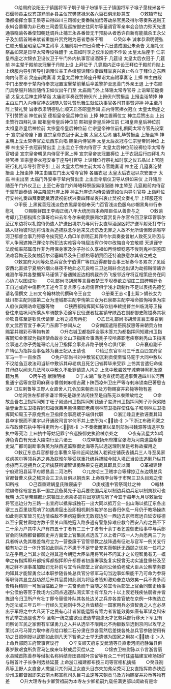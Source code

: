 <!-- { "loadSidebar": true } -->
　　○给周府汝阳王子镇国将军子垌子壕子坋镇平王子镇国将军子堠子垦禄米各千石偃师县主仪宾郑昪阌乡县主仪宾樊盛禄米各六百石俱米钞兼支
　　○敕镇守松潘都指挥佥事王杲等曰得四川三司御史奏番贼加悟等劫杀官民及得尔等奏系逃贼王永紏合番寨为非已敕三司委官及巡按御史往同尔等量调官军亲率会合协力殄灭先遣通事晓谕各番使知朝廷调兵止捕王永各番皆无干预胁从者悉许自新有能擒杀王永父子及加悟首贼来献者重加升赏党贼为恶者悉杀不宥
　　○癸卯奉  诚孝恭肃明德弘仁顺天启圣昭皇后神主祔享  太庙前期十四日斋戒十六日遣成国公朱勇告  太庙礼仪祭品如常是日早太常寺设牲醴于  太庙如时享之仪乐设而不作设  太皇太后座于  仁宗皇帝座之次锦衣卫设仪卫于午门外内执事官设酒馔于  几筵设  太皇太后衣冠于  几筵前  神主辇于殿前衣冠轝于丹陛上设  上拜位于  几筵殿内正中设王拜位于殿前丹陛上  上缞服内导引官导引诣拜位亲王各缞服诣拜位奏四拜举哀兴哀止各立于拜位之东西向内侍官诣  灵座前跪奏请  太皇太后神主降座升辇诣太庙祔享奏讫  上捧  神主由殿中门出安奉于辇内侍奉衣冠置宝轝辇前轝后伞盖擎护至思善门外亲王退  上于右顺门具祭服升辂后随侍卫如仪出午门至  太庙南门外上降辂太常寺官导  上诣辇前跪奏请  太皇太后神主降辇诣  太庙祔享奏讫赞俯伏兴  上俯伏兴赞搢圭  上搢圭诣辇捧  神主由左门入内侍官捧衣冠随入赞礼赞乐舞生就位执事官各司其事赞迎神  神主至丹陛上赞礼赞  诚孝恭肃明德弘仁顺天启圣昭皇后谒  庙内侍官捧衣冠立  太皇太后座之下引赞赞诣  神位前至  德祖皇帝皇后神位前  上捧  神主置褥位立  神主后赞出圭  上出圭赞行四拜礼诣  懿祖皇帝皇后神位前  熙祖皇帝皇后神位前  仁祖皇帝皇后神位前  太祖皇帝皇后神位前  太宗皇帝皇后神位前  仁宗皇帝神位前礼俱同太常寺官先设案于  宣宗皇帝座下置  宣宗皇帝衣冠于案上俟  太皇太后谒  庙礼毕赞搢圭  上搢圭捧  神主朝上立太常寺官立坛西东向唱  赐坐内侍官捧  太皇太后衣冠与仁宗皇帝同神位  上捧  神主安于衣冠前赞出圭  上出圭立于傍内侍官于  太皇太后神位前设褥位毕太常寺官唱请  宣宗皇帝朝见内侍官于案上捧  宣宗皇帝衣冠置褥位  上于衣冠后行四拜礼内侍官捧  宣宗皇帝衣冠安奉于座导引官导  上诣拜位行祭礼如时享之仪五品以上官随班行礼礼毕导引官导引  上诣  太皇太后神主前太常寺官跪奏请  神主还  几筵奏讫赞搢圭  上搢圭捧  神主由庙左门出太常寺官捧  各庙衣冠  太皇太后衣冠以次安置于  太庙  神主出至  太庙门外安奉于辇内赞出圭  上出圭伞扇仪卫导从俱如来仪  上升辂后随至午门外仪卫止  上至仁寿宫门外降辂释祭服易缞服随  神主辇至  几筵殿前内侍官于辇前跪奏请  神主降辇升座上捧  神主升座讫内侍设酒馔如仪内导引官导  上诣拜位行安神礼奏四拜奏跪奠酒读祝俯伏兴奏四拜举哀兴哀止焚祝文奏礼毕  上释服还宫
　　○甲辰  上黑翼善冠浅淡色衣黑犀带御奉天门百官浅淡色服乌纱帽黑角带行奉慰礼
　　○赐朝鲜国王李祹正统八年大统历百本命陪臣任从善赍与之
　　○敕谕考郎兀卫都指挥佥事哥哈曰去年冬尔来朝贡朕赐尔宴赏复升尔官令回卫掌印管事尔至辽东边将以礼馆待仍遣人护送出境尔乃与同行女直纵酒逞凶将护送军射死打夺行路人财物彼时边将请发兵追捕朕念尔远来又虑伤及无罪之人故不允所请但敕谕呕罕河卫都督佥事乃胯等令挨究犯人角□羊京明正其罪今尔具奏委曾射人致死又称因与军人争闹遮掩己罪论尔所犯法实难容今特屈法宥尔俾尔改悔自今宜敬顺  天道谨守法度统率部属毋作非为用保身家及尔子孙长久享福如再恃顽稔恶不悛则鬼神昭鉴国法难容悔无及矣兹因尔弟塞斡尼及头目额格等朝贡回还特谕朕意尔其省之戒之
　　○敕宣府大同等处总兵官永宁伯谭广等曰近得都督佥事王祯奏今冬累次了见延安西北直抵宁夏境外烟火昼夜不绝此必兀良哈三卫达贼紏合远出谋为劫掠贼情谲诈难测尔等其各整搠军马谨慎了备遇贼近边相机截杀仍飞报邻近守将互相策应务在同心协力以图成功
　　○礼部尚书胡濙等言曩者楚王季堄奏欲立昭庄二园碑朝廷令王自述或府中儒臣代王述今王复言臣与本府儒官俱学浅才疏制作不足以表扬先德乞请名儒撰文  上曰文令翰林院代撰碑令王自立
　　○册秦王志＜土絜＞嫡长女为延川郡主配刘振第二女为澄城郡主配李恂第三女为石泉郡主配李裕命振恂裕俱为宗人府仪宾赐诰命冠服等物
　　○狭西都指挥同知陈钦初奉敕提督兰州临洮等卫操备往来临巩间所乘从车骑数多沿途军民役送者扰甚镇守陕西右副都御史陈镒奏其状命钦自陈至是钦具伏请罪  上宥之戒毋再犯
　　○乙巳礼部尚书胡濙言襄王奉召到京文武百官宜于奉天门东廊下参谒从之
　　○安南国遣陪臣阮叔惠等来朝贡方物赐宴并赐彩币等物有差
　　○升右城卫都指挥佥事木答兀为都指挥同知建州卫指挥同知金家奴为指挥使命故亦文山卫指挥佥事满秃子咬哈袭职老疾察剌秃山卫指挥佥事速若你子秃能哥哈儿分卫指挥佥事弗非路子脱令哈俱代职
　　○升襄府副千户靖弘为指挥佥事弘姊为襄王妃从王请也
　　○给辽东官军马三千五百匹宣府官军马一千一百余匹
　　○免户部尚书刘中敷官初瓦剌贡使至留马驼于大同中敷以不议给刍豆收法司当斩中敷诉其母老病且死乞归省葬毕来受罪  上怜其言遣归命俟其母终以闻未几法司以中敷久不赴罪请遣人拘之  上念中敷尝效守城劳特宥死发原籍为民
　　○丙午造  献陵明楼
　　○丁未湖广散毛宣抚司遣通事黄通四川长河西鱼通宁远等宣慰司麻赛寺番僧剌麻擢吉藏卜陕西凉州卫庄严等寺剌麻锁南巴著思吉坚礻□左剌鲁等卫野人女直舍人兀令加来朝贡马及方物赐宴并彩毙等物有差
　　○给闲住左都督李谦半俸先是谦坐法闲住至是自陈无以餋赡故给之
　　○命故金吾右卫指挥同知丁旺子刚通州卫指挥同知钱通子玺济州卫指挥同知子孙保弟陆拾壹金吾左卫指挥同知福保弟黑黑俱袭职老疾羽林前卫指挥使任弘子和羽林左卫指挥同知周玉子原虎贲左卫指挥佥事高斌子端俱代职
　　○浙江嵊县吏欲诬奏其知县单宇既而不果宇以开通政司言宇何不并上吏所为＜锍-釒＞下浙江布政司究之左布政使石执中等得吏所为＜锍-釒＞不奏缴而第以呈刑部尚书魏源等请逮宇及执中等究治  上曰执中等姑记罪宇令巡按御史执验械京处之
　　○夜有流星大如鸡弹色青白有光出大陵南行至六诸王
　　○戊申擢扬州府推官张海为河南道监察御史湖广都司副断事黄英为陕西道监察御史海等先以选送理刑至是考称故擢用之
　　○敕辽东总兵官都督佥事曹义等曰近闻达贼入老鸦庄铺获去铺兵三人寻至吴家坟虏掠尔等领兵追之弗及朕惟尔等受朕重托统兵捕贼今贼入境正当设法追剿乃纵其虏掠而去徒拥兵众无所擒获所谓智谋勇略果安在哉其即具实以闻
　　○革福建建宁府建阳县延平府顺昌县二河泊所
　　○兀良哈三卫贼孛台等肆掠辽东边境总兵官都督曹义获之械京会三卫头目俱以朝贡来  上命戮孛台等于市聚三卫头目观之使知所戒
　　○己酉重建娲皇氏陵寝庙宇
　　○庚戌遣中官祭司灶之神
　　○翰林院编修徐珵言五事一国之武备莫先于治兵要使国兵足以制边兵边兵足以制夷狄可也我朝  太宗皇帝建都北京镇压北虏乘冬遣将出塞烧荒哨了今宜于每年九月尽敕坐营将官巡边分为三路一出宣府以抵赤城独石一出大同以抵万全一出山海以抵辽东各出塞三五百里烧荒哨了如遇虏寇出没即相机剿杀每岁冬出春归休息一月仍于教场操练如此则京军皆习见边情临敌不惧虏寇慑伏无敢窥边矣一西边去京师窎远自延安绥德以至宁夏甘肃地方数千里关山隔绝寇入路多遇有警急猝难应救今西安八府之民不下二十余万户其中大户有四五十丁者有二三十丁者有十余丁者乞差御史给事中与兵部官会同陕西都督都御史并方面堂上官集民点选五丁以上者户取一人为兵愿两三丁为兵者听从免其粮差每府立为一营委廉干官管领教之战阵遇有征进与官军一例关支行粮有功之日一体升赏如此则兵力不患于不足守备充实而朝廷无西顾之忧矣一任将之法在乎用之当其才御之得其道今朝廷大臣举用将官并不问其才之长短智勇有无一概举之有指挥即升都指挥都指挥即升都督者初虽署事旋复实授曾无功实遽登重任及至用之鲜不误事虽加黜罚无补前亏宜令兵部堂上官会同公侯伯老成大臣从公察举务要灼知其才能智勇佥以本职参随各处总兵官分领军马勾当边事如果能干乃可命为参将等职待其显立战功然后升其官爵如此则为将臣者皆知激劝奋立功效矣一兵不贵多而贵精兵精则一可当百临敌之际一夫奋勇而千百随之矣宜令兵部堂上官会同御史给事中公侯伯等官于教场内公同点选逐队阅实军士有年及六十以上衰老残疾怯弱者并皆拣退令归卫所户有壮丁即令替役补队其各处边关之兵亦各差官依在京例一体拣选立为定法或三年五年一行经久无毙则中外之兵皆精矣一国家用兵必资智勇之人岂必尽出于军将之中大凡天下之民有心计者皆能运智有膂力者皆能效勇如唐有军谋之科宋有武举之选是也方今  圣朝一统之盛欲设法选举岂患无才乞敕兵部行移天下军卫有司察访军民之家但有军谋勇力之人并从选举不限南北不拘额数举选到京问以攻守之策试以弓马膂力取中者月给口粮二石分隶在京各营然后差拨各处总兵官参随使用有功之日照例授以武职如此则凡天下智勇之士举无遗憾为国家之用矣＜锍-釒＞入  上命兵部同五府管事官议行
　　○辛亥顺天府东安武清等县直隶河间府静海县俱奏岁歉艰食所负官马乞俟来年秋成后买偿从之
　　○锦衣卫校尉陈以节言浙言丽水县贼首陈善恭等僣拟名称紏结青田县贼叶宗留等有众二千时往盗福建宝峰场银矿与贼首叶子长争利势益延蔓  上命浙江福建都布按三司等官相机擒捕
　　○癸丑劄真等卫野人女直舍人撒里只兀列河卫女直头目亦失加弗朵秃河卫女直指挥款赤陕西沙州卫都督困即来云南木邦宣慰司头目刁孟速等来朝贡马及方物赐宴并彩币等物有差
　　○升大理寺右少卿贺祖嗣为本寺左少卿祖嗣九载任满吏部以闻故有是命
